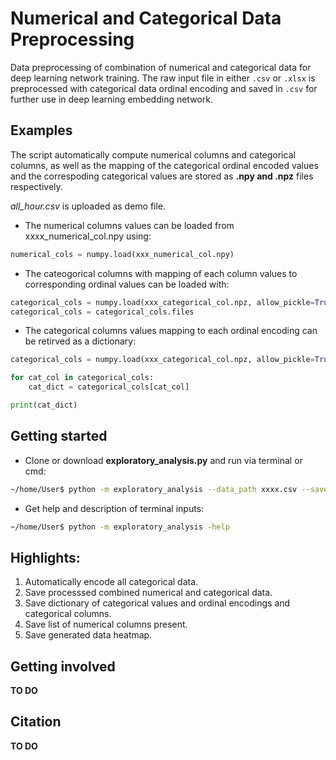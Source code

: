# Numerical and Categorical Data Preprocessing

Data preprocessing of combination of numerical and categorical data for deep learning network training.
The raw input file in either `.csv` or `.xlsx` is preprocessed with categorical data ordinal encoding and saved in `.csv` for further use in deep learning embedding network.

## Examples

The script automatically compute numerical columns and categorical columns, as well as the mapping of the categorical ordinal
encoded values and the correspoding categorical values are stored as **.npy and .npz** files respectively.

*all_hour.csv* is uploaded as demo file.

* The numerical columns values can be loaded from xxxx_numerical_col.npy using:
```python
numerical_cols = numpy.load(xxx_numerical_col.npy)
```

* The cateogorical columns with mapping of each column values to corresponding ordinal values can be loaded with:

```python
categorical_cols = numpy.load(xxx_categorical_col.npz, allow_pickle=True)
categorical_cols = categorical_cols.files
```

* The categorical columns values mapping to each ordinal encoding can be retirved as a dictionary:

```python
categorical_cols = numpy.load(xxx_categorical_col.npz, allow_pickle=True)

for cat_col in categorical_cols:
    cat_dict = categorical_cols[cat_col]

print(cat_dict)
```

## Getting started

* Clone or download **exploratory_analysis.py** and run via terminal or cmd:

```bash
~/home/User$ python -m exploratory_analysis --data_path xxxx.csv --save_dir xxxx
```

* Get help and description of terminal inputs:

```bash
~/home/User$ python -m exploratory_analysis -help
```

## Highlights:

1. Automatically encode all categorical data.
2. Save processsed combined numerical and categorical data.
3. Save dictionary of categorical values and ordinal encodings and categorical columns.
4. Save list of numerical columns present.
5. Save generated data heatmap.

## Getting involved
**TO DO**

## Citation
**TO DO**

